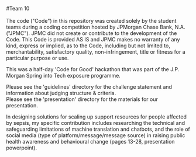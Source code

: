 #Team 10
 <br /> <br /> The code ("Code") in this repository was created solely by the student teams during a coding competition hosted by JPMorgan Chase Bank, N.A. ("JPMC"). JPMC did not create or contribute to the development of the Code. This Code is provided AS IS and JPMC makes no warranty of any kind, express or implied, as to the Code, including but not limited to, merchantability, satisfactory quality, non-infringement, title or fitness for a particular purpose or use.


This was a half-day 'Code for Good' hackathon that was part of the J.P. Morgan Spring into Tech exposure programme.

Please see the 'guidelines' directory for the challenge statement and information about judging structure & criteria. \
Please see the 'presentation' directory for the materials for our presentation.

In designing solutions for scaling up support resources for people affected by sepsis, my specific contribution includes researching the technical and safeguarding limitations of machine translation and chatbots, and the role of social media (type of platform/message/message source) in raising public health awareness and behavioural change (pages 13-28, presentation powerpoint).

